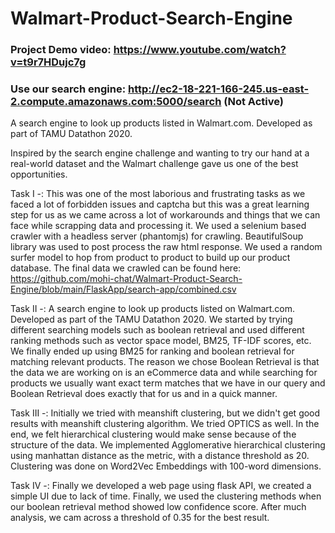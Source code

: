 # Walmart-Product-Search-Engine

### Project Demo video: https://www.youtube.com/watch?v=t9r7HDujc7g
### Use our search engine: http://ec2-18-221-166-245.us-east-2.compute.amazonaws.com:5000/search (Not Active)
A search engine to look up products listed in Walmart.com. Developed as part of TAMU Datathon 2020.

Inspired by the search engine challenge and wanting to try our hand at a real-world dataset and the Walmart challenge gave us one of the best opportunities.

Task I -: This was one of the most laborious and frustrating tasks as we faced a lot of forbidden issues and captcha but this was a great learning step for us as we came across a lot of workarounds and things that we can face while scrapping data and processing it. We used a selenium based crawler with a headless server (phantomjs) for crawling. BeautifulSoup library was used to post process the raw html response. We used a random surfer model to hop from product to product to build up our product database. The final data we crawled can be found here: https://github.com/mohi-chat/Walmart-Product-Search-Engine/blob/main/FlaskApp/search-app/combined.csv

Task II -: A search engine to look up products listed on Walmart.com. Developed as part of the TAMU Datathon 2020. We started by trying different searching models such as boolean retrieval and used different ranking methods such as vector space model, BM25, TF-IDF scores, etc. We finally ended up using BM25 for ranking and boolean retrieval for matching relevant products. The reason we chose Boolean Retrieval is that the data we are working on is an eCommerce data and while searching for products we usually want exact term matches that we have in our query and Boolean Retrieval does exactly that for us and in a quick manner.

Task III -: Initially we tried with meanshift clustering, but we didn't get good results with meanshift clustering algorithm. We tried OPTICS as well. In the end, we felt hierarchical clustering would make sense because of the structure of the data. We implemented Agglomerative hierarchical clustering using manhattan distance as the metric, with a distance threshold as 20. Clustering was done on Word2Vec Embeddings with 100-word dimensions.

Task IV -: Finally we developed a web page using flask API, we created a simple UI due to lack of time. Finally, we used the clustering methods when our boolean retrieval method showed low confidence score. After much analysis, we cam across a threshold of 0.35 for the best result.
